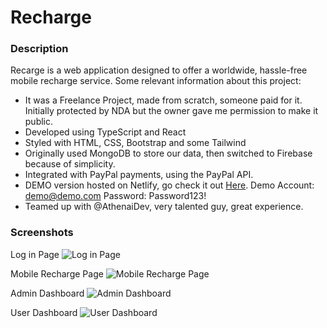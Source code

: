 # Recharge

### Description

Recarge is a web application designed to offer a worldwide, hassle-free mobile recharge service. 
Some relevant information about this project:

-  It was a Freelance Project, made from scratch, someone paid for it. Initially protected by NDA but the owner gave me permission to make it public.
-  Developed using TypeScript and React
-  Styled with HTML, CSS, Bootstrap and some Tailwind
-  Originally used MongoDB to store our data, then switched to Firebase because of simplicity.
-  Integrated with PayPal payments, using the PayPal API.
-  DEMO version hosted on Netlify, go check it out [Here](https://pein.lol/). Demo Account: demo@demo.com Password: Password123!
-  Teamed up with @AthenaiDev, very talented guy, great experience.

### Screenshots

Log in Page
![Log in Page](https://i.imgur.com/tpIgcQ2.png)

Mobile Recharge Page
![Mobile Recharge Page](https://rdesouza.site/images/recharge-ss-2.png)

Admin Dashboard
![Admin Dashboard](https://rdesouza.site/images/recharge-ss-1.png)

User Dashboard
![User Dashboard](https://i.imgur.com/kVW5u22.png)
